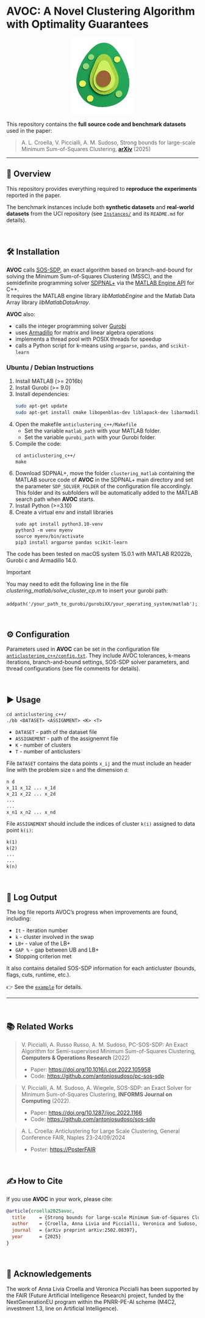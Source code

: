 # AVOC: A Novel Clustering Algorithm with Optimality Guarantees </br>

<p align="center">
  <img src="https://github.com/AnnaLivia/AVOC/blob/main/Figures/logo.png" width="160" height="200" />
</p>

This repository contains the **full source code and benchmark datasets** used in the paper:  

> A. L. Croella, V. Piccialli, A. M. Sudoso, Strong bounds for large-scale Minimum Sum-of-Squares Clustering, **[arXiv](https://arxiv.org/abs/2502.08397)** (2025)
---

## 🧩 Overview
This repository provides everything required to **reproduce the experiments** reported in the paper.

The benchmark instances include both **synthetic datasets** and **real-world datasets** from the UCI repository (see [`Instances/`](./Instances/) and its `README.md` for details).

<br>

## 🛠️ Installation
**AVOC** calls [SOS-SDP](https://github.com/antoniosudoso/sos-sdp), an exact algorithm based on branch-and-bound for solving the Minimum Sum-of-Squares Clustering (MSSC), and the semidefinite programming solver [SDPNAL+](https://blog.nus.edu.sg/mattohkc/softwares/sdpnalplus/) via the [MATLAB Engine API](https://www.mathworks.com/help/matlab/calling-matlab-engine-from-cpp-programs.html) for C++.  
It requires the MATLAB engine library *libMatlabEngine* and the Matlab Data Array library *libMatlabDataArray*.

**AVOC** also:
- calls the integer programming solver [Gurobi](https://www.gurobi.com/)  
- uses [Armadillo](http://arma.sourceforge.net/) for matrix and linear algebra operations  
- implements a thread pool with POSIX threads for speedup  
- calls a Python script for k-means using `argparse`, `pandas`, and `scikit-learn`

### Ubuntu / Debian Instructions
1. Install MATLAB (>= 2016b)  
2. Install Gurobi (>= 9.0)  
3. Install dependencies:
   ```bash
   sudo apt-get update
   sudo apt-get install cmake libopenblas-dev liblapack-dev libarmadillo-dev
   ```
4) Open the makefile `anticlustering_c++/Makefile` 
	- Set the variable `matlab_path` with your MATLAB folder.
	- Set the variable `gurobi_path` with your Gurobi folder.
5) Compile the code:
	```
	cd anticlustering_c++/
	make
	```
6) Download SDPNAL+, move the folder `clustering_matlab` containing the MATLAB source code of **AVOC** in the SDPNAL+ main directory and set the parameter `SDP_SOLVER_FOLDER` of the configuration file accordingly. This folder and its subfolders will be automatically added to the MATLAB search path when **AVOC** starts.
7) Install Python (>=3.10)
8) Create a virtual env and install libraries
	 ```
	sudo apt install python3.10-venv
	python3 -m venv myenv
	source myenv/bin/activate
	pip3 install argparse pandas scikit-learn
	```

The code has been tested on macOS system 15.0.1 with MATLAB R2022b, Gurobi c and Armadillo 14.0.

> [!IMPORTANT]
> You may need to edit the following line in the file _clustering_matlab/solve_cluster_cp.m_ to insert your gurobi path:<br>
 ``` addpath('/your_path_to_gurobi/gurobiXX/your_operating_system/matlab');```
> 
<br>

## ⚙️ Configuration
Parameters used in **AVOC** can be set in the configuration file [`anticlustering_c++/config.txt`](./anticlustering_c++/config.txt).
They include AVOC tolerances, k-means iterations, branch-and-bound settings, SOS-SDP solver parameters, and thread configurations (see file comments for details).

<br>

## ▶️ Usage
```
cd anticlustering_c++/
./bb <DATASET> <ASSIGNMENT> <K> <T>
```
- `DATASET` - path of the dataset file
- `ASSIGNEMENT` - path of the assignemnt file
- `K` - number of clusters
- `T` - number of anticlusters

File `DATASET` contains the data points `x_ij` and the must include an header line with the problem size `n` and the dimension `d`:

```
n d
x_11 x_12 ... x_1d
x_21 x_22 ... x_2d
...
...
x_n1 x_n2 ... x_nd
```

File `ASSIGNEMENT` should include the indices of cluster `k(i)` assigned to data point `k(i)`:

```
k(1)
k(2)
...
...
k(n)
```

<br>

## 📑 Log Output

The log file reports AVOC’s progress when improvements are found, including:
- `It` - iteration number
- `k` - cluster involved in the swap
- `LB+` - value of the LB+
- `GAP %` - gap between UB and LB+
-  Stopping criterion met

It also contains detailed SOS-SDP information for each anticluster (bounds, flags, cuts, runtime, etc.).

👉 See the [`example`](Results/example/example_4_LOG.txt) for details.

---
<br>

## 📚 Related Works

> V. Piccialli, A. Russo Russo, A. M. Sudoso, PC-SOS-SDP: An Exact Algorithm for Semi-supervised Minimum Sum-of-Squares Clustering, **Computers & Operations Research** (2022)
> - Paper: https://doi.org/10.1016/j.cor.2022.105958
> - Code: https://github.com/antoniosudoso/pc-sos-sdp

> V. Piccialli, A. M. Sudoso, A. Wiegele, SOS-SDP: an Exact Solver for Minimum Sum-of-Squares Clustering, **INFORMS Journal on Computing** (2022).
> - Paper: https://doi.org/10.1287/ijoc.2022.1166
> - Code: https://github.com/antoniosudoso/sos-sdp

> A. L. Croella: Anticlustering for Large Scale Clustering, General Conference FAIR, Naples 23-24/09/2024
> - Poster: [https://PosterFAIR](https://uniroma1it-my.sharepoint.com/:b:/g/personal/croella_1544694_studenti_uniroma1_it/EScY_IIbJqtIt2BU7NrFvUIBZXxXX-1DVnxqn75ATRx3uw?e=LmZMhS)
<br>

## ✍️ How to Cite
If you use **AVOC** in your work, please cite:

```bibtex
@article{croella2025avoc,
  title     = {Strong bounds for large-scale Minimum Sum-of-Squares Clustering},
  author    = {Croella, Anna Livia and Piccialli, Veronica and Sudoso, Antonio M.},
  journal   = {arXiv preprint arXiv:2502.08397},
  year      = {2025}
}
```
<br>

## 🙏 Acknowledgements

The work of Anna Livia Croella and Veronica Piccialli has been supported by the FAIR (Future Artificial Intelligence Research) project, funded by the NextGenerationEU program within the PNRR-PE-AI scheme (M4C2, investment 1.3, line on Artificial Intelligence).
<br>